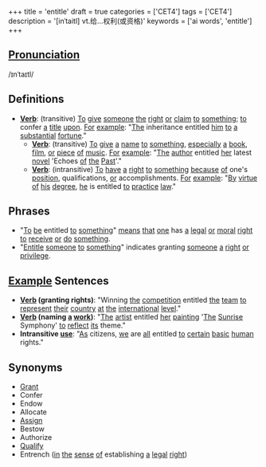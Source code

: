 +++
title = 'entitle'
draft = true
categories = ['CET4']
tags = ['CET4']
description = '[inˈtaitl] vt.给…权利(或资格)'
keywords = ['ai words', 'entitle']
+++

## [Pronunciation](/en/post/pronunciation/)
/ɪnˈtaɪtl/

## Definitions
- **[Verb](/en/post/verb/)**: (transitive) [To](/en/post/to/) [give](/en/post/give/) [someone](/en/post/someone/) [the](/en/post/the/) [right](/en/post/right/) [or](/en/post/or/) [claim](/en/post/claim/) [to](/en/post/to/) [something](/en/post/something/); [to](/en/post/to/) confer [a](/en/post/a/) [title](/en/post/title/) [upon](/en/post/upon/). [For](/en/post/for/) [example](/en/post/example/): "[The](/en/post/the/) inheritance entitled [him](/en/post/him/) [to](/en/post/to/) [a](/en/post/a/) [substantial](/en/post/substantial/) [fortune](/en/post/fortune/)."
  - **[Verb](/en/post/verb/)**: (transitive) [To](/en/post/to/) [give](/en/post/give/) [a](/en/post/a/) [name](/en/post/name/) [to](/en/post/to/) [something](/en/post/something/), [especially](/en/post/especially/) [a](/en/post/a/) [book](/en/post/book/), [film](/en/post/film/), [or](/en/post/or/) [piece](/en/post/piece/) [of](/en/post/of/) [music](/en/post/music/). [For](/en/post/for/) [example](/en/post/example/): "[The](/en/post/the/) [author](/en/post/author/) entitled [her](/en/post/her/) latest [novel](/en/post/novel/) 'Echoes [of](/en/post/of/) [the](/en/post/the/) [Past](/en/post/past/)'."
  - **[Verb](/en/post/verb/)**: (intransitive) [To](/en/post/to/) [have](/en/post/have/) [a](/en/post/a/) [right](/en/post/right/) [to](/en/post/to/) [something](/en/post/something/) [because](/en/post/because/) [of](/en/post/of/) one's [position](/en/post/position/), qualifications, [or](/en/post/or/) accomplishments. [For](/en/post/for/) [example](/en/post/example/): "[By](/en/post/by/) [virtue](/en/post/virtue/) [of](/en/post/of/) [his](/en/post/his/) [degree](/en/post/degree/), [he](/en/post/he/) is entitled [to](/en/post/to/) [practice](/en/post/practice/) [law](/en/post/law/)."

## Phrases
- "[To](/en/post/to/) [be](/en/post/be/) entitled [to](/en/post/to/) [something](/en/post/something/)" [means](/en/post/means/) [that](/en/post/that/) [one](/en/post/one/) has [a](/en/post/a/) [legal](/en/post/legal/) [or](/en/post/or/) [moral](/en/post/moral/) [right](/en/post/right/) [to](/en/post/to/) [receive](/en/post/receive/) [or](/en/post/or/) [do](/en/post/do/) [something](/en/post/something/).
- "[Entitle](/en/post/entitle/) [someone](/en/post/someone/) [to](/en/post/to/) [something](/en/post/something/)" indicates granting [someone](/en/post/someone/) [a](/en/post/a/) [right](/en/post/right/) [or](/en/post/or/) [privilege](/en/post/privilege/).

## [Example](/en/post/example/) Sentences
- **[Verb](/en/post/verb/) (granting rights)**: "Winning [the](/en/post/the/) [competition](/en/post/competition/) entitled [the](/en/post/the/) [team](/en/post/team/) [to](/en/post/to/) [represent](/en/post/represent/) [their](/en/post/their/) [country](/en/post/country/) [at](/en/post/at/) [the](/en/post/the/) [international](/en/post/international/) [level](/en/post/level/)."
- **[Verb](/en/post/verb/) (naming [a](/en/post/a/) [work](/en/post/work/))**: "[The](/en/post/the/) [artist](/en/post/artist/) entitled [her](/en/post/her/) [painting](/en/post/painting/) '[The](/en/post/the/) [Sunrise](/en/post/sunrise/) Symphony' [to](/en/post/to/) [reflect](/en/post/reflect/) [its](/en/post/its/) theme."
- **Intransitive [use](/en/post/use/)**: "[As](/en/post/as/) citizens, [we](/en/post/we/) are [all](/en/post/all/) entitled [to](/en/post/to/) [certain](/en/post/certain/) [basic](/en/post/basic/) [human](/en/post/human/) rights."

## Synonyms
- [Grant](/en/post/grant/)
- Confer
- Endow
- Allocate
- [Assign](/en/post/assign/)
- Bestow
- Authorize
- [Qualify](/en/post/qualify/)
- Entrench ([in](/en/post/in/) [the](/en/post/the/) [sense](/en/post/sense/) [of](/en/post/of/) establishing [a](/en/post/a/) [legal](/en/post/legal/) [right](/en/post/right/))

